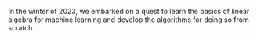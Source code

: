 In the winter of 2023, we embarked on a quest to learn the basics of linear algebra for machine learning and develop the algorithms for doing so from scratch.
